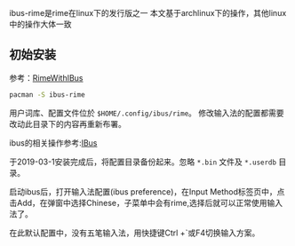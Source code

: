 ibus-rime是rime在linux下的发行版之一
本文基于archlinux下的操作，其他linux中的操作大体一致

## 初始安装

参考：[RimeWithIBus](https://github.com/rime/home/wiki/RimeWithIBus)
```sh
pacman -S ibus-rime
```

用户词库、配置文件位於 `$HOME/.config/ibus/rime`。
修改输入法的配置都需要改动此目录下的内容再重新布署。

ibus的相关操作参考:[IBus](https://wiki.archlinux.org/index.php/IBus)

于2019-03-1安装完成后，将配置目录备份起来。忽略 `*.bin` 文件及 `*.userdb` 目录。  

启动ibus后，打开输入法配置(ibus preference)，在Input Method标签页中，点击Add，在弹窗中选择Chinese，子菜单中会有rime,选择后就可以正常使用输入法了。

在此默认配置中，没有五笔输入法，用快捷键Ctrl +`或F4切换输入方案。
